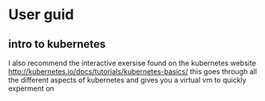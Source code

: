 <h1> User guid </h1>

<h2> intro to kubernetes </h2>

I also recommend the interactive exersise found on the kubernetes website http://kubernetes.io/docs/tutorials/kubernetes-basics/
this goes through all the different aspects of kubernetes and gives you a virtual vm to quickly experment on
